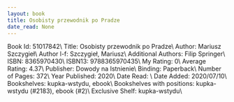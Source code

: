 ```yaml
---
layout: book
title: Osobisty przewodnik po Pradze
date_read: None
---
```


Book Id: 51017842\ 
Title: Osobisty przewodnik po Pradze\ 
Author: Mariusz Szczygieł\ 
Author l-f: Szczygieł, Mariusz\ 
Additional Authors: Filip Springer\ 
ISBN: 8365970430\ 
ISBN13: 9788365970435\ 
My Rating: 0\ 
Average Rating: 4.37\ 
Publisher: Dowody na Istnienie\ 
Binding: Paperback\ 
Number of Pages: 372\ 
Year Published: 2020\ 
Date Read: \ 
Date Added: 2020/07/10\ 
Bookshelves: kupka-wstydu, ebook\ 
Bookshelves with positions: kupka-wstydu (#2183), ebook (#2)\ 
Exclusive Shelf: kupka-wstydu\ 

